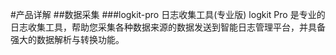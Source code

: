 #产品详解
##数据采集
###logkit-pro 日志收集工具(专业版)
logkit Pro 是专业的日志收集工具，帮助您采集各种数据来源的数据发送到智能日志管理平台，并具备强大的数据解析与转换功能。